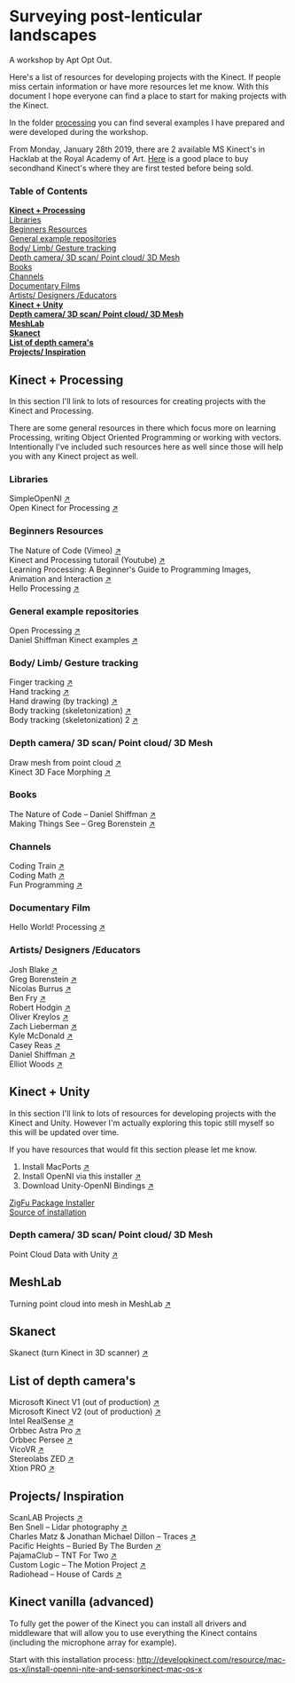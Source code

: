 # Surveying post-lenticular landscapes
A workshop by Apt Opt Out.

Here's a list of resources for developing projects with the Kinect. If people miss certain information or have more resources let me know. With this document I hope everyone can find a place to start for making projects with the Kinect.

In the folder [processing](https://github.com/aptoptout/surveying-post-lenticular-landscapes/tree/master/processing) you can find several examples I have prepared and were developed during the workshop.

From Monday, January 28th 2019, there are 2 available MS Kinect's in Hacklab at the Royal Academy of Art. [Here](https://www.gooxbox360.nl/xbox-360-accessoires-kopen/microsoft-kinect/) is a good place to buy secondhand Kinect's where they are first tested before being sold.

### Table of Contents
[**Kinect + Processing**](#kinectprocessing)  
[Libraries](#processinglibraries)  
[Beginners Resources](#processingresources)  
[General example repositories](#processingexamplerepo)  
[Body/ Limb/ Gesture tracking](#bodylimbgesturetracking)  
[Depth camera/ 3D scan/ Point cloud/ 3D Mesh](#depthcamerapointcloudmesh)  
[Books](#processingbooksmagazines)  
[Channels](#processingchannels)  
[Documentary Films](#processingdocumentaryfilms)  
[Artists/ Designers /Educators](#processingartistsdesigners)  
[**Kinect + Unity**](#kinectunity)  
[**Depth camera/ 3D scan/ Point cloud/ 3D Mesh**](#kinectdepthcamerapointcloudmesh)  
[**MeshLab**](#meshlab)  
[**Skanect**](#skanect)  
[**List of depth camera's**](#depthcameras)  
[**Projects/ Inspiration**](#projectsinspiration)  


<a name="kinectprocessing"/>

## Kinect + Processing
In this section I'll link to lots of resources for creating projects with the Kinect and Processing.

There are some general resources in there which focus more on learning Processing, writing Object Oriented Programming or working with vectors. Intentionally I've included such resources here as well since those will help you with any Kinect project as well.

<a name="processinglibraries"/>

### Libraries

SimpleOpenNI [↗](https://github.com/totovr/SimpleOpenNI)  
Open Kinect for Processing [↗](https://github.com/shiffman/OpenKinect-for-Processing)  

<a name="processingresources"/>

### Beginners Resources

The Nature of Code (Vimeo) [↗](https://vimeo.com/channels/natureofcode)  
Kinect and Processing tutorail (Youtube) [↗](https://www.youtube.com/watch?v=QmVNgdapJJM&list=PLRqwX-V7Uu6ZMlWHdcy8hAGDy6IaoxUKf)  
Learning Processing: A Beginner's Guide to Programming Images, Animation and Interaction [↗](https://www.youtube.com/user/shiffman/playlists?sort=dd&shelf_id=2&view=50)  
Hello Processing [↗](https://hello.processing.org)  

<a name="processingexamplerepo"/>

### General example repositories

Open Processing [↗](https://www.openprocessing.org)  
Daniel Shiffman Kinect examples [↗](https://github.com/CodingTrain/website/tree/master/Tutorials/Processing/12_kinect)  

<a name="bodylimbgesturetracking"/>

### Body/ Limb/ Gesture tracking
Finger tracking [↗](https://github.com/atduskgreg/FingerTracker)  
Hand tracking [↗](https://forum.processing.org/two/discussion/18846/resolved-hand-tracking-with-kinect-processing)  
Hand drawing (by tracking) [↗](https://forum.processing.org/two/discussion/9553/hand-drawing-on-the-kinect)  
Body tracking (skeletonization) [↗](https://github.com/antoine1000/kinect-skeleton)  
Body tracking (skeletonization) 2 [↗](http://urbanhonking.com/ideasfordozens/2011/02/16/skeleton-tracking-with-kinect-and-processing/)  

<a name="depthcamerapointcloudmesh"/>

### Depth camera/ 3D scan/ Point cloud/ 3D Mesh
Draw mesh from point cloud [↗](http://therandomlab.blogspot.com/2013/01/visualizing-kinects-3d-mesh-with.html)  
Kinect 3D Face Morphing [↗](http://developkinect.com/news/visual-effects/kinect-3d-face-morphing-processing-sketch)  

<a name="processingbooksmagazines"/>

### Books
The Nature of Code – Daniel Shiffman [↗](https://natureofcode.com/)  
Making Things See – Greg Borenstein [↗](http://www.hmangas.com/Electronica/Datasheets/Arduino/LIBROS%20Y%20MANUALES/[Making.Things.See(2012.01)].Greg.Borenstein.pdf)  

<a name="processingchannels"/>

### Channels
Coding Train [↗](https://www.youtube.com/channel/UCvjgXvBlbQiydffZU7m1_aw)  
Coding Math [↗](https://www.youtube.com/user/codingmath)  
Fun Programming [↗](https://funprogramming.org/)  

<a name="processingdocumentaryfilms"/>

### Documentary Film
Hello World! Processing [↗](https://vimeo.com/60735314)  

<a name="processingartistsdesigners"/>

### Artists/ Designers /Educators
Josh Blake [↗](http://nui.joshland.org/)  
Greg Borenstein [↗](http://gregborenstein.com/)  
Nicolas Burrus [↗](http://nicolas.burrus.name/)  
Ben Fry [↗](https://benfry.com/)  
Robert Hodgin [↗](http://roberthodgin.com/)  
Oliver Kreylos [↗](http://doc-ok.org/)  
Zach Lieberman [↗](https://www.instagram.com/zach.lieberman/)  
Kyle McDonald [↗](http://kylemcdonald.net/)  
Casey Reas [↗](http://reas.com/)  
Daniel Shiffman [↗](https://shiffman.net/)  
Elliot Woods [↗](https://www.kimchiandchips.com/works/)  

<a name="kinectunity"/>

## Kinect + Unity
In this section I'll link to lots of resources for developing projects with the Kinect and Unity. However I'm actually exploring this topic still myself so this will be updated over time.

If you have resources that would fit this section please let me know.

1. Install MacPorts [↗](https://www.macports.org/install.php)
2. Install OpenNI via this installer [↗](https://storage.googleapis.com/goog...ple-openni/OpenNI_NITE_Installer-OSX-0.24.zip)
3. Download Unity-OpenNI Bindings [↗](https://web.archive.org/web/20170607225336/http://zigfu.com/en/downloads/legacy/)

[ZigFu Package Installer](http://developkinect.com/resource/package-installer/zigfu-package-installer)  
[Source of installation](https://forum.unity.com/threads/kinect-for-osx.104760/)  

<a name="kinectdepthcamerapointcloudmesh"/>

### Depth camera/ 3D scan/ Point cloud/ 3D Mesh

Point Cloud Data with Unity [↗](https://blog.sketchfab.com/tutorial-processing-point-cloud-data-unity/)  

<a name="meshlab"/>

## MeshLab
Turning point cloud into mesh in MeshLab [↗](http://gmv.cast.uark.edu/scanning/point-clouds-to-mesh-in-meshlab/)  

<a name="skanect"/>

## Skanect
Skanect (turn Kinect in 3D scanner) [↗](https://skanect.occipital.com/)  

<a name="depthcameras"/>

## List of depth camera's
Microsoft Kinect V1 (out of production) [↗](https://developer.microsoft.com/nl-nl/windows/kinect)  
Microsoft Kinect V2 (out of production) [↗](https://developer.microsoft.com/nl-nl/windows/kinect)  
Intel RealSense [↗](https://www.intel.com/content/www/us/en/architecture-and-technology/realsense-overview.html)  
Orbbec Astra Pro [↗](https://orbbec3d.com/product-astra-pro/)  
Orbbec Persee [↗](https://orbbec3d.com/product-persee/)  
VicoVR [↗](https://vicovr.com/)  
Stereolabs ZED [↗](https://www.stereolabs.com/zed/)  
Xtion PRO [↗](https://www.asus.com/3D-Sensor/Xtion_PRO/)  

<a name="projectsinspiration"/>

## Projects/ Inspiration
ScanLAB Projects [↗](https://scanlabprojects.co.uk/)  
Ben Snell – Lidar photography [↗](http://bensnell.io/lidar-photography/)  
Charles Matz & Jonathan Michael Dillon – Traces [↗](https://www.dailydot.com/debug/lidar-art-ethiopia-nyit/)  
Pacific Heights – Buried By The Burden [↗](https://www.youtube.com/watch?v=XBUdCBxrhZo)  
PajamaClub – TNT For Two [↗](https://www.youtube.com/watch?v=fG9y52tWTDw)  
Custom Logic – The Motion Project [↗](https://www.custom-logic.com/work/the_motion_project/)  
Radiohead – House of Cards [↗](https://www.youtube.com/watch?v=8nTFjVm9sTQ)  

## Kinect vanilla (advanced)
To fully get the power of the Kinect you can install all drivers and middleware that will allow you to use everything the Kinect contains (including the microphone array for example).

Start with this installation process: http://developkinect.com/resource/mac-os-x/install-openni-nite-and-sensorkinect-mac-os-x
